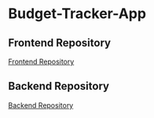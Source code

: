 # Budget-Tracker-App

## Frontend Repository
[Frontend Repository](https://github.com/sudohamza/budget-tracker-client)

## Backend Repository
[Backend Repository](https://github.com/sudohamza/budget-tracker-server)
